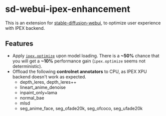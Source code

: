 # sd-webui-ipex-enhancement

This is an extension for [stable-diffusion-webui](https://github.com/AUTOMATIC1111/stable-diffusion-webui), to optimize user experience with IPEX backend.

## Features

- Apply [`ipex.optimize`](https://intel.github.io/intel-extension-for-pytorch/latest/tutorials/api_doc.html) upon model loading. There is a **~50%** chance that you will get a **~10%** performance gain (`ipex.optimize` seems not deterministic).
- Offload the following **controlnet annotators** to CPU, as IPEX XPU backend doesn't work as expected.
  - depth_leres, depth_leres++
  - lineart_anime_denoise
  - inpaint_only+lama
  - normal_bae
  - mlsd
  - seg_anime_face, seg_ofade20k, seg_ofcoco, seg_ufade20k
